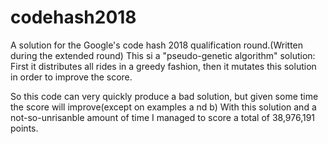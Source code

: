 # codehash2018
A solution for the Google's code hash 2018 qualification round.(Written during the extended round)
This si a "pseudo-genetic algorithm" solution:
First it distributes all rides in a greedy fashion, then it mutates this solution in order to improve the score.

So this code can very quickly produce a bad solution, but given some time the score will improve(except on examples a nd b)
With this solution and a not-so-unrisanble amount of time I managed to score a total of  38,976,191 points.
